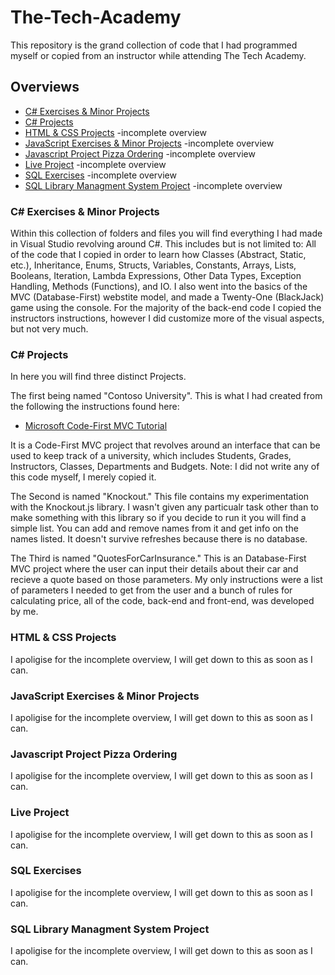 # The-Tech-Academy

This repository is the grand collection of code that I had programmed myself or copied from an instructor while attending The Tech Academy.

## Overviews
* [C# Exercises & Minor Projects](#c-exercises--minor-projects)
* [C# Projects](#c-projects)
* [HTML & CSS Projects](#html--css-projects) -incomplete overview
* [JavaScript Exercises & Minor Projects](#javascript-exercises--minor-projects) -incomplete overview
* [Javascript Project Pizza Ordering](#javascript-project-pizza-ordering) -incomplete overview
* [Live Project](#live-project) -incomplete overview
* [SQL Exercises](#sql-exercises) -incomplete overview
* [SQL Library Managment System Project](#sql-library-managment-system-project) -incomplete overview

### C# Exercises & Minor Projects
Within this collection of folders and files you will find everything I had made in Visual Studio revolving around C#.
This includes but is not limited to: All of the code that I copied in order to learn how Classes (Abstract, Static, etc.), Inheritance, Enums, Structs, Variables, Constants, Arrays, Lists, Booleans, Iteration, Lambda Expressions, Other Data Types, Exception Handling, Methods (Functions), and IO.
I also went into the basics of the MVC (Database-First) webstite model, and made a Twenty-One (BlackJack) game using the console.
For the majority of the back-end code I copied the instructors instructions, however I did customize more of the visual aspects, but not very much.

### C# Projects
In here you will find three distinct Projects.

The first being named "Contoso University". This is what I had created from the following the instructions found here:

* [Microsoft Code-First MVC Tutorial](#https://docs.microsoft.com/en-us/aspnet/mvc/overview/getting-started/getting-started-with-ef-using-mvc/creating-an-entity-framework-data-model-for-an-asp-net-mvc-application)

It is a Code-First MVC project that revolves around an interface that can be used to keep track of a university, which includes Students, Grades, Instructors, Classes, Departments and Budgets.
Note: I did not write any of this code myself, I merely copied it.

The Second is named "Knockout." This file contains my experimentation with the Knockout.js library. I wasn't given any particualr task other than to make something with this library so if you decide to run it you will find a simple list. You can add and remove names from it and get info on the names listed. It doesn't survive refreshes because there is no database.

The Third is named "QuotesForCarInsurance." This is an Database-First MVC project where the user can input their details about their car and recieve a quote based on those parameters. My only instructions were a list of parameters I needed to get from the user and a bunch of rules for calculating price, all of the code, back-end and front-end, was developed by me.

### HTML & CSS Projects
I apoligise for the incomplete overview, I will get down to this as soon as I can.

### JavaScript Exercises & Minor Projects
I apoligise for the incomplete overview, I will get down to this as soon as I can.

### Javascript Project Pizza Ordering
I apoligise for the incomplete overview, I will get down to this as soon as I can.

### Live Project
I apoligise for the incomplete overview, I will get down to this as soon as I can.

### SQL Exercises
I apoligise for the incomplete overview, I will get down to this as soon as I can.

### SQL Library Managment System Project
I apoligise for the incomplete overview, I will get down to this as soon as I can.